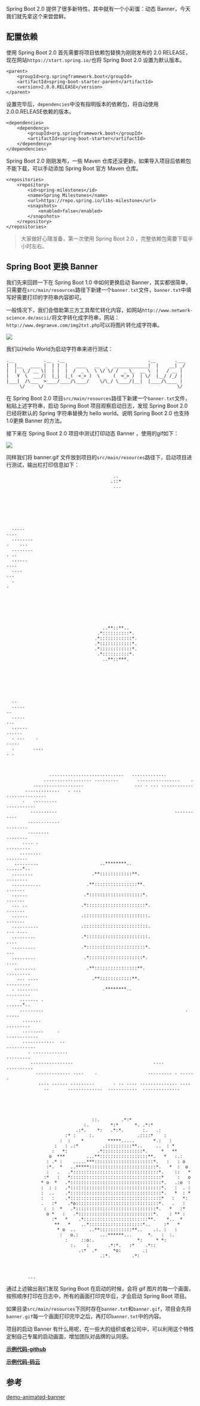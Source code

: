 Spring Boot 2.0 提供了很多新特性，其中就有一个小彩蛋：动态 Banner，今天我们就先拿这个来尝尝鲜。  
  

## 配置依赖

使用 Spring Boot 2.0 首先需要将项目依赖包替换为刚刚发布的 2.0
RELEASE，现在网站`https://start.spring.io/`也将 Spring Boot 2.0 设置为默认版本。

    
    
    <parent>
        <groupId>org.springframework.boot</groupId>
        <artifactId>spring-boot-starter-parent</artifactId>
        <version>2.0.0.RELEASE</version>
    </parent>

设置完毕后，`dependencies`中没有指明版本的依赖包，将自动使用2.0.0.RELEASE依赖的版本。

    
    
    <dependencies>
        <dependency>
            <groupId>org.springframework.boot</groupId>
            <artifactId>spring-boot-starter</artifactId>
        </dependency>
    </dependencies>

Spring Boot 2.0 刚刚发布，一些 Maven 仓库还没更新，如果导入项目后依赖包不能下载，可以手动添加 Spring Boot 官方
Maven 仓库。

    
    
    <repositories>
        <repository>
            <id>spring-milestones</id>
            <name>Spring Milestones</name>
            <url>https://repo.spring.io/libs-milestone</url>
            <snapshots>
                <enabled>false</enabled>
            </snapshots>
        </repository>
    </repositories>

> 大家做好心理准备，第一次使用 Spring Boot 2.0 ，完整依赖包需要下载半小时左右。

  

## Spring Boot 更换 Banner

我们先来回顾一下在 Spring Boot 1.0 中如何更换启动
Banner，其实都很简单，只需要在`src/main/resources`路径下新建一个`banner.txt`文件，`banner.txt`中填写好需要打印的字符串内容即可。

一般情况下，我们会借助第三方工具帮忙转化内容，如网站`http://www.network-
science.de/ascii/`将文字转化成字符串，网站：`http://www.degraeve.com/img2txt.php`可以将图片转化成字符串。

![](../md/img/ityouknow/hello.png)

我们以Hello World为启动字符串来进行测试：

    
    
    .__           .__  .__                               .__       .___
    |  |__   ____ |  | |  |   ____   __  _  _____________|  |    __| _/
    |  |  \_/ __ \|  | |  |  /  _ \  \ \/ \/ /  _ \_  __ \  |   / __ | 
    |   Y  \  ___/|  |_|  |_(  <_> )  \     (  <_> )  | \/  |__/ /_/ | 
    |___|  /\___  >____/____/\____/    \/\_/ \____/|__|  |____/\____ | 
         \/     \/                                                  \/ 

在 Spring Boot 2.0 项目`src/main/resources`路径下新建一个`banner.txt`文件，粘贴上述字符串，启动
Spring Boot 项目观察启动日志，发现 Spring Boot 2.0 已经将默认的 Spring 字符串替换为 hello world。说明
Spring Boot 2.0 也支持1.0更换 Banner 的方法。

接下来在 Spring Boot 2.0 项目中测试打印动态 Banner ，使用的gif如下：

![](../md/img/ityouknow/banner.gif)

同样我们将 banner.gif 文件放到项目的`src/main/resources`路径下，启动项目进行测试，输出栏打印信息如下：

    
    
                                        
                                                                                  
                                                                                  
                                            ..                                    
                                           .::*                                   
                                            ...                                   
                                                                                  
                                                                                  
                             
                                                                                  
    
    
    
      .....                                                             ....      
      ........                                                            .    ...
      ........                                                                . ..
      ......                                                                  ....
      ....                                                                     ...
      .                                                                          .
                                                                                  
                                                                                  
                                                                                  
                                                                                  
                                                                                  
                                                                                  
                                                                                  
                                        ..**::**..                                
                                      .*::::::::::*.                              
                                     .*::::::::::::*.                             
                                     .*::::::::::::*.                             
                                     .*::::::::::::*.                             
                                      .*::::::::::*.                              
                                        ..**::***.                                
                                                                                  
                                                                                  
                                                                                  
                                                                                  
                                                                                  
                                                                                  
                                                                                  
      ..                                                                          
      .....                                                                     ..
      .....                                                                    ...
      ......                                                                ......
      . ...    .                                                             .....
      .       ....                                                             . .
    
    
    
                    ............................   .............                  
                  .................. .........       ................    .        
              ...................                   ... . ... ............        
           .............   . ...                             ...............      
          .   .........                                         ...........       
             ..........                                            ....... ....   
            ............                                                ........  
            ........                                                     ........ 
          .... .                                                        ......... 
         ........                                                        ........ 
       .........                       ..********..                      ......*..
      ........                      .**::::::::::::**.                    ........
      ...........                 .**::::::::::::::::**.                   .......
      ......                     .*::::::::::::::::::::*.                  .......
      ... ..                    .*::::::::::::::::::::::*.                 .......
      ......                    .::::::::::::::::::::::::.                 .......
      ..........                .::::::::::::::::::::::::.                ... ....
      .........                 .*:::::::::::::::::::::::.                    ....
      .........                 .*::::::::::::::::::::::*.                     ...
      .........                  .*::::::::::::::::::::*.                     ....
       ........                   .**::::::::::::::::**.                 .........
        ... ....                    .**::::::::::::**.                   .........
      . ........                        .********..                      .........
         ....... .                                                      ......*.. 
         .........                                                     .   .....  
          .......                                                    .........    
          ........     .                                          ............    
          ............  ..                                        ...........     
            . .............                                        .........      
             ................                              ....   ..........      
               ............. ....    .                   ......... . ..... .      
                .... ...... .........       . .. .... .............. ....         
                  ..       .............  ...........  ..............             
    
    
                                                                                  
                                                                                  
                                                                                  
                                    ::.        .*:*                               
                                 :.        *:*      *. .*:*                       
                              .:*.    *:   .*:*.       :.   .:                    
                          :* :     :.                .::::*    :                  
                        :  :    *         *****.....       *.:   :                
                      :   : .:*         .::::::::::**..     ..  : *               
                     :   *:           .*:::::::::::::::*.     *   **              
                    o  ***        ...**::::::::::::::::::**.   *   :.:            
                   : .* :    .....***::::::::::::::::::::::*.   :   : o           
                   :*.  *   ..*****:::::::::::::::::::::::::*.   *  :  o          
                   :   .   .*::::::::::::::::::::::::::::::::*.    ::   *         
                  :*   :   *::::::::::::::::::::::::::::::::::*     :   o         
                 * o  *   .*::::::::::::::::::::::::::::::::::*.   .:o  :         
                 :  : :   .*::::::::::::::::::::::::::::::::::*.   :  . :         
                 :  ..    .*::::::::::::::::::::::::::::::::::*.   *  : *         
                 :   :    .*::::::::::::::::::::::::::::::::::*   :   *:          
                 .   :*    .*o:::::::::::::::::::::::::::::::*.   .   :           
                  :  :  *   .*::::::::::::::::::::::::::::::*.   *   :*           
                   o *   :   .*::::::::::::::::::::::::::::*.    : ** :           
                     :*   *    .*::::::::::::::::::::::::**.    *..  *            
                      **   *    ..*::::::::::::::::::::*..     :*   *             
                       * o  ..     ..**::::::::::::**..    .:. :   :              
                        :   o.:        ...******...      *.   :  :.               
                          :     ::o:.                *:     * *:                  
                            :.    :       .*:*.   :*    .*::                      
                               .:*  .*      *o:        .:                         
                                       .:*.        .*:                                          
                     
            
    
            ...                                                                      
    

通过上述输出我们发现 Spring Boot 在启动的时候，会将 gif 图片的每一个画面，按照顺序打印在日志中，所有的画面打印完毕后，才会启动
Spring Boot 项目。

如果目录`src/main/resources`下同时存在`banner.txt`和`banner.gif`，项目会先将`banner.gif`每一个画面打印完毕之后，再打印`banner.txt`中的内容。

项目的启动 Banner 有什么用呢，在一些大的组织或者公司中，可以利用这个特性定制自己专属的启动画面，增加团队对品牌的认同感。

**[示例代码-github](https://github.com/ityouknow/spring-boot-examples)**

**[示例代码-码云](https://gitee.com/ityouknow/spring-boot-examples)**  
  

## 参考

[demo-animated-banner](https://github.com/snicoll-demos/demo-animated-banner)

